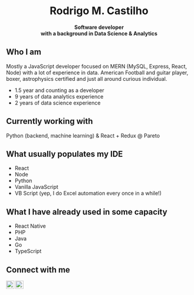 # <center>Rodrigo M. Castilho</center>
<center><b><span style="fontsize: 4em">Software developer</span></center>
<center>with a background in Data Science & Analytics</center></b>

## Who I am
Mostly a JavaScript developer focused on MERN (MySQL, Express, React, Node) with a lot of experience in data. American Football and guitar player, boxer, astrophysics certified and just all around curious individual.
  - 1.5 year and counting as a developer
  - 9 years of data analytics experience
  - 2 years of data science experience

## Currently working with
Python (backend, machine learning) & React + Redux @ Pareto

## What usually populates my IDE
- React
- Node
- Python
- Vanilla JavaScript
- VB Script (yep, I do Excel automation every once in a while!)

## What I have already used in some capacity
- React Native
- PHP
- Java
- Go
- TypeScript

## Connect with me
<a target="_blank" href="https://www.linkedin.com/in/rmcastilho/">
  <img align="left" alt="LinkedIn" width="22px" src="https://cdn.jsdelivr.net/npm/simple-icons@v3/icons/linkedin.svg" />
</a>
<a target="_blank" href="mailto:rodrigo.m.castilho@outlook.com">
  <img align="left" alt="E-mail" width="22px" src="https://cdn.jsdelivr.net/npm/simple-icons@3.12.1/icons/microsoftoutlook.svg" />
</a>

